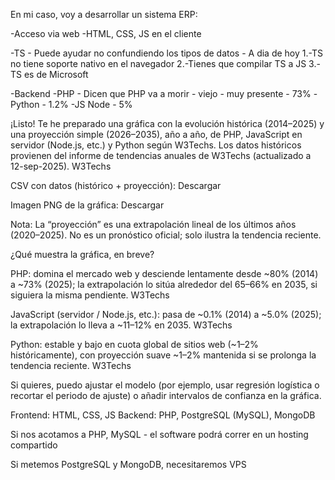 En mi caso, voy a desarrollar un sistema ERP:

-Acceso via web
-HTML, CSS, JS en el cliente

-TS - Puede ayudar no confundiendo los tipos de datos - A dia de hoy
1.-TS no tiene soporte nativo en el navegador
2.-Tienes que compilar TS a JS
3.-TS es de Microsoft

-Backend
-PHP - Dicen que PHP va a morir - viejo - muy presente - 73%
-Python - 1.2%
-JS Node - 5% 

¡Listo! Te he preparado una gráfica con la evolución histórica (2014–2025) y una proyección simple (2026–2035), año a año, de PHP, JavaScript en servidor (Node.js, etc.) y Python según W3Techs. Los datos históricos provienen del informe de tendencias anuales de W3Techs (actualizado a 12-sep-2025). 
W3Techs

CSV con datos (histórico + proyección): Descargar

Imagen PNG de la gráfica: Descargar

Nota: La “proyección” es una extrapolación lineal de los últimos años (2020–2025). No es un pronóstico oficial; solo ilustra la tendencia reciente.

¿Qué muestra la gráfica, en breve?

PHP: domina el mercado web y desciende lentamente desde ~80% (2014) a ~73% (2025); la extrapolación lo sitúa alrededor del 65–66% en 2035, si siguiera la misma pendiente. 
W3Techs

JavaScript (servidor / Node.js, etc.): pasa de ~0.1% (2014) a ~5.0% (2025); la extrapolación lo lleva a ~11–12% en 2035. 
W3Techs

Python: estable y bajo en cuota global de sitios web (~1–2% históricamente), con proyección suave ~1–2% mantenida si se prolonga la tendencia reciente. 
W3Techs

Si quieres, puedo ajustar el modelo (por ejemplo, usar regresión logística o recortar el periodo de ajuste) o añadir intervalos de confianza en la gráfica.

Frontend:
HTML, CSS, JS
Backend: 
PHP, PostgreSQL (MySQL), MongoDB

Si nos acotamos a PHP, MySQL - el software podrá correr en un hosting compartido

Si metemos PostgreSQL y MongoDB, necesitaremos VPS
